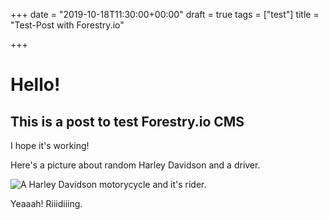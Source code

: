 +++
date = "2019-10-18T11:30:00+00:00"
draft = true
tags = ["test"]
title = "Test-Post with Forestry.io"

+++
# Hello!

## This is a post to test Forestry.io CMS

I hope it's working!

Here's a picture about random Harley Davidson and a driver.

![A Harley Davidson motorycycle and it's rider.](/harley-davidson-1.jpg "Harley-davidson")

Yeaaah! Riiidiiing.